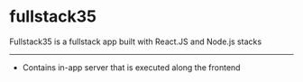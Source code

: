 # fullstack35
Fullstack35 is a fullstack app built with React.JS and Node.js stacks

------
* Contains in-app server that is executed along the frontend
